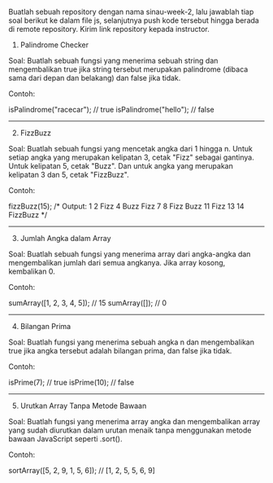 Buatlah sebuah repository dengan nama sinau-week-2, lalu jawablah tiap soal berikut ke dalam file js, selanjutnya push kode tersebut hingga berada di remote repository. Kirim link repository kepada instructor.

1. Palindrome Checker

Soal: Buatlah sebuah fungsi yang menerima sebuah string dan mengembalikan true jika string tersebut merupakan palindrome (dibaca sama dari depan dan belakang) dan false jika tidak.

Contoh:

isPalindrome("racecar"); // true
isPalindrome("hello");   // false


---

2. FizzBuzz

Soal: Buatlah sebuah fungsi yang mencetak angka dari 1 hingga n. Untuk setiap angka yang merupakan kelipatan 3, cetak "Fizz" sebagai gantinya. Untuk kelipatan 5, cetak "Buzz". Dan untuk angka yang merupakan kelipatan 3 dan 5, cetak "FizzBuzz".

Contoh:

fizzBuzz(15);
/*
Output:
1
2
Fizz
4
Buzz
Fizz
7
8
Fizz
Buzz
11
Fizz
13
14
FizzBuzz
*/


---

3. Jumlah Angka dalam Array

Soal: Buatlah sebuah fungsi yang menerima array dari angka-angka dan mengembalikan jumlah dari semua angkanya. Jika array kosong, kembalikan 0.

Contoh:

sumArray([1, 2, 3, 4, 5]); // 15
sumArray([]);               // 0


---

4. Bilangan Prima

Soal: Buatlah fungsi yang menerima sebuah angka n dan mengembalikan true jika angka tersebut adalah bilangan prima, dan false jika tidak.

Contoh:

isPrime(7);  // true
isPrime(10); // false


---

5. Urutkan Array Tanpa Metode Bawaan

Soal: Buatlah fungsi yang menerima array angka dan mengembalikan array yang sudah diurutkan dalam urutan menaik tanpa menggunakan metode bawaan JavaScript seperti .sort().

Contoh:

sortArray([5, 2, 9, 1, 5, 6]); // [1, 2, 5, 5, 6, 9]
